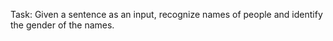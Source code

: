 Task: Given a sentence as an input, recognize names of people and identify the gender of the names.

